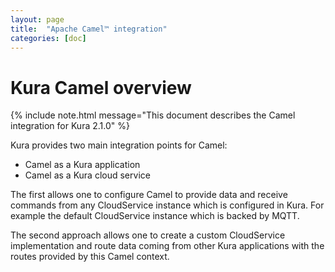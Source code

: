 ```yaml
---
layout: page
title:  "Apache Camel™ integration"
categories: [doc]
---
```


# Kura Camel overview

{% include note.html message="This document describes the Camel integration for Kura 2.1.0" %}

Kura provides two main integration points for Camel:

 * Camel as a Kura application
 * Camel as a Kura cloud service
 
The first allows one to configure Camel to provide data and receive commands from any CloudService instance
which is configured in Kura. For example the default CloudService instance which is backed by MQTT.

The second approach allows one to create a custom CloudService implementation and route data coming from other
Kura applications with the routes provided by this Camel context.
